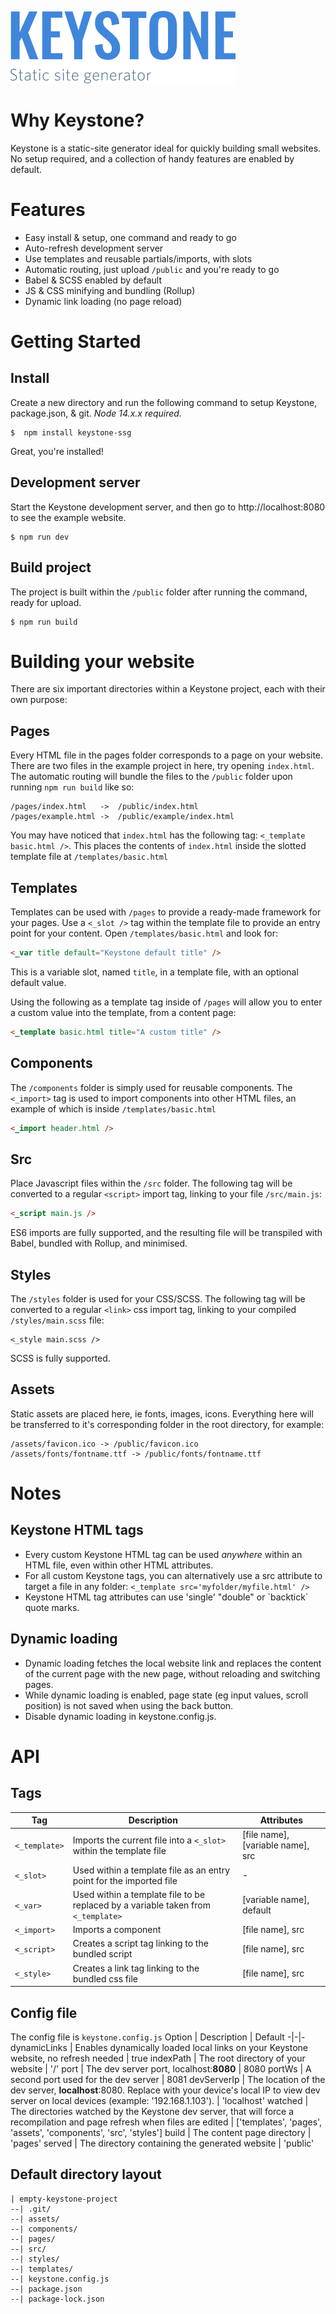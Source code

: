 ![Keystone logo](https://github.com/CTNicholas/keystone-ssg/raw/master/keystone_logo_small.png)
# Why Keystone?
Keystone is a static-site generator ideal for quickly building small websites. No setup required, and a collection of handy features are enabled by default.
# Features
- Easy install & setup, one command and ready to go
- Auto-refresh development server
- Use templates and reusable partials/imports, with slots
- Automatic routing, just upload `/public` and you're ready to go
- Babel & SCSS enabled by default
- JS & CSS minifying and bundling (Rollup)
- Dynamic link loading (no page reload)

# Getting Started
## Install
Create a new directory and run the following command to setup Keystone, package.json, & git. *Node 14.x.x required.*
```
$  npm install keystone-ssg
```
Great, you're installed!
## Development server
Start the Keystone development server, and then go to http://localhost:8080 to see the example website.
```
$ npm run dev
```
## Build project
The project is built within the `/public` folder after running the command, ready for upload.
```
$ npm run build
```
# Building your website
There are six important directories within a Keystone project, each with their own purpose:

## Pages
Every HTML file in the pages folder corresponds to a page on your website. There are two files in the example project in here, try opening `index.html`. The automatic routing will bundle the files to the `/public` folder upon running `npm run build` like so:
```
/pages/index.html   ->  /public/index.html
/pages/example.html ->  /public/example/index.html
```
You may have noticed that `index.html` has the following tag: `<_template basic.html />`. This places the contents of `index.html` inside the slotted template file at `/templates/basic.html`
## Templates
Templates can be used with `/pages` to provide a ready-made framework for your pages. Use a `<_slot />` tag within the template file to provide an entry point for your content. Open `/templates/basic.html` and look for:
```html
<_var title default="Keystone default title" />
```
This is a variable slot, named `title`, in a template file, with an optional default value. 

Using the following as a template tag inside of `/pages` will allow you to enter a custom value into the template, from a content page:
```html
<_template basic.html title="A custom title" />
```
## Components
The `/components` folder is simply used for reusable components. The `<_import>` tag is used to import components into other HTML files, an example of which is inside `/templates/basic.html`
```html
<_import header.html />
```
## Src
Place Javascript files within the `/src` folder. The following tag will be converted to a regular `<script>` import tag, linking to your file `/src/main.js`:
```html
<_script main.js />
```
ES6 imports are fully supported, and the resulting file will be transpiled with Babel, bundled with Rollup, and minimised.
## Styles
The `/styles` folder is used for your CSS/SCSS. The following tag will be converted to a regular `<link>` css import tag, linking to your compiled `/styles/main.scss` file:
```
<_style main.scss />
```
 SCSS is fully supported.
## Assets
Static assets are placed here, ie fonts, images, icons. Everything here will be transferred to it's corresponding folder in the root directory, for example:
```
/assets/favicon.ico -> /public/favicon.ico
/assets/fonts/fontname.ttf -> /public/fonts/fontname.ttf
```
# Notes
## Keystone HTML tags
- Every custom Keystone HTML tag can be used *anywhere* within an HTML file, even within other HTML attributes.
- For all custom Keystone tags, you can alternatively use a src attribute to target a file in any folder: `<_template src='myfolder/myfile.html' />`
- Keystone HTML tag attributes can use 'single' "double" or \`backtick\` quote marks.
## Dynamic loading
- Dynamic loading fetches the local website link and replaces the content of the current page with the new page, without reloading and switching pages.
- While dynamic loading is enabled, page state (eg input values, scroll position) is not saved when using the back button.
- Disable dynamic loading in keystone.config.js.

# API
## Tags
Tag | Description | Attributes
-|-|-
`<_template>` | Imports the current file into a `<_slot>` within the template file | [file name], [variable name], src
`<_slot>` | Used within a template file as an entry point for the imported file | -
`<_var>` | Used within a template file to be replaced by a variable taken from `<_template>` | [variable name], default
`<_import>` | Imports a component | [file name], src
`<_script>` | Creates a script tag linking to the bundled script | [file name], src
`<_style>` | Creates a link tag linking to the bundled css file | [file name], src
## Config file
The config file is `keystone.config.js`
Option | Description | Default
-|-|-
dynamicLinks | Enables dynamically loaded local links on your Keystone website, no refresh needed | true
indexPath | The root directory of your website | '/'
port | The dev server port, localhost:**8080** | 8080
portWs | A second port used for the dev server | 8081
devServerIp | The location of the dev server, **localhost**:8080. Replace with your device's local IP to view dev server on local devices (example: '192.168.1.103'). | 'localhost'
watched | The directories watched by the Keystone dev server, that will force a recompilation and page refresh when files are edited | ['templates', 'pages', 'assets', 'components', 'src', 'styles']
build | The content page directory | 'pages'
served | The directory containing the generated website | 'public'

## Default directory layout
```
| empty-keystone-project
--| .git/
--| assets/
--| components/
--| pages/
--| src/
--| styles/
--| templates/
--| keystone.config.js
--| package.json
--| package-lock.json
```
















